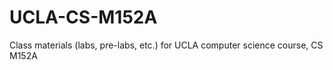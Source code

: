 UCLA-CS-M152A
=============

Class materials (labs, pre-labs, etc.) for UCLA computer science course, CS M152A
